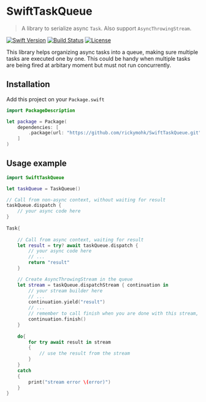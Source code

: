 # SwiftTaskQueue

> A library to serialize async `Task`. Also support `AsyncThrowingStream`.

[![Swift Version][swift-image]][swift-url]
[![Build Status][travis-image]][travis-url]
[![License][license-image]][license-url]

This library helps organizing async tasks into a queue, making sure multiple tasks are executed one by one. This could be handy when multiple tasks are being fired at arbitary moment but must not run concurrently.

## Installation

Add this project on your `Package.swift`

```swift
import PackageDescription

let package = Package(
    dependencies: [
        .package(url: "https://github.com/rickymohk/SwiftTaskQueue.git", .branch("master"))
    ]
)
```

## Usage example


```swift
import SwiftTaskQueue

let taskQueue = TaskQueue()

// Call from non-async context, without waiting for result
taskQueue.dispatch {
    // your async code here
}
    
Task{
    
    // Call from async context, waiting for result
    let result = try? await taskQueue.dispatch {
        // your async code here
        // ...
        return "result"
    }

    // Create AsyncThrowingStream in the queue
    let stream = taskQueue.dispatchStream { continuation in
        // your stream builder here
        // ...
        continuation.yield("result")
        // ...
        // remember to call finish when you are done with this stream, otherwise the whole queue will be blocked
        continuation.finish() 
    }
    
    do{
        for try await result in stream
        {
            // use the result from the stream
        }
    }
    catch
    {
        print("stream error \(error)")
    }
}
```

[swift-image]:https://img.shields.io/badge/swift-5.7-orange.svg
[swift-url]: https://swift.org/
[license-image]: https://img.shields.io/badge/License-MIT-blue.svg
[license-url]: https://opensource.org/license/mit/
[travis-image]: https://img.shields.io/travis/dbader/node-datadog-metrics/master.svg
[travis-url]: https://travis-ci.org/dbader/node-datadog-metrics

